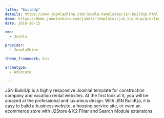 ```yaml
---
title: "BuildUp"
details: https://www.joomlashine.com/joomla-templates/jsn-buildup.html
demo: https://demo.joomlashine.com/joomla-templates/jsn_buildup/pro/lego/
date: 2018-10-15

cms: 
  - Joomla

provider: 
  - JoomlaShine

theme_framework: Sun

archetype:
  - Advocate
  
---
```


JSN BuildUp is a highly responsive Joomla! template for construction company and vacation rental websites. At the first look at it, you will be amazed at the professional and luxurious design. With JSN BuildUp, it is easy to build a business website, a housing service site, or even an ecommerce store with J2Store & K2 Filter and Search Module extensions.